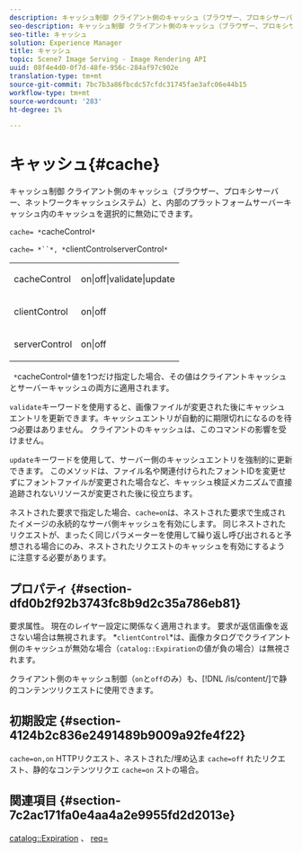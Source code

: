 ```yaml
---
description: キャッシュ制御 クライアント側のキャッシュ（ブラウザー、プロキシサーバー、ネットワークキャッシュシステム）と、内部のプラットフォームサーバーキャッシュ内のキャッシュを選択的に無効にできます。
seo-description: キャッシュ制御 クライアント側のキャッシュ（ブラウザー、プロキシサーバー、ネットワークキャッシュシステム）と、内部のプラットフォームサーバーキャッシュ内のキャッシュを選択的に無効にできます。
seo-title: キャッシュ
solution: Experience Manager
title: キャッシュ
topic: Scene7 Image Serving - Image Rendering API
uuid: 08f4e4d0-0f7d-48fe-956c-284af97c902e
translation-type: tm+mt
source-git-commit: 7bc7b3a86fbcdc57cfdc31745fae3afc06e44b15
workflow-type: tm+mt
source-wordcount: '283'
ht-degree: 1%

---
```



# キャッシュ{#cache}

キャッシュ制御 クライアント側のキャッシュ（ブラウザー、プロキシサーバー、ネットワークキャッシュシステム）と、内部のプラットフォームサーバーキャッシュ内のキャッシュを選択的に無効にできます。

`cache= *`cacheControl`*`

`cache= *``*, *`clientControlserverControl`*`

<table id="simpletable_70ACECAEA02F400C83B598FA13F1D00B"> 
 <tr class="strow"> 
  <td class="stentry"> <p><span class="codeph"> <span class="varname"> cacheControl</span></span> </p> </td> 
  <td class="stentry"> <p><span class="codeph"> on|off|validate|update</span> </p> </td> 
 </tr> 
 <tr class="strow"> 
  <td class="stentry"> <p><span class="codeph"> <span class="varname"> clientControl</span></span> </p></td> 
  <td class="stentry"> <p><span class="codeph"> on|off</span> </p></td> 
 </tr> 
 <tr class="strow"> 
  <td class="stentry"> <p><span class="codeph"> <span class="varname"> serverControl</span></span> </p></td> 
  <td class="stentry"> <p><span class="codeph"> on|off</span> </p></td> 
 </tr> 
</table>

` *`cacheControl`*`値を1つだけ指定した場合、その値はクライアントキャッシュとサーバーキャッシュの両方に適用されます。

`validate`キーワードを使用すると、画像ファイルが変更された後にキャッシュエントリを更新できます。キャッシュエントリが自動的に期限切れになるのを待つ必要はありません。 クライアントのキャッシュは、このコマンドの影響を受けません。

`update`キーワードを使用して、サーバー側のキャッシュエントリを強制的に更新できます。 このメソッドは、ファイル名や関連付けられたフォントIDを変更せずにフォントファイルが変更された場合など、キャッシュ検証メカニズムで直接追跡されないリソースが変更された後に役立ちます。

ネストされた要求で指定した場合、`cache=on`は、ネストされた要求で生成されたイメージの永続的なサーバ側キャッシュを有効にします。 同じネストされたリクエストが、まったく同じパラメーターを使用して繰り返し呼び出されると予想される場合にのみ、ネストされたリクエストのキャッシュを有効にするように注意する必要があります。

## プロパティ {#section-dfd0b2f92b3743fc8b9d2c35a786eb81}

要求属性。 現在のレイヤー設定に関係なく適用されます。 要求が返信画像を返さない場合は無視されます。 *`clientControl`*は、画像カタログでクライアント側のキャッシュが無効な場合（`catalog::Expiration`の値が負の場合）は無視されます。

クライアント側のキャッシュ制御（`on`と`off`のみ）も、[!DNL /is/content/]で静的コンテンツリクエストに使用できます。

## 初期設定 {#section-4124b2c836e2491489b9009a92fe4f22}

`cache=on,on` HTTPリクエスト、ネストされた/埋め込ま `cache=off` れたリクエスト、静的なコンテンツリクエ `cache=on` ストの場合。

## 関連項目 {#section-7c2ac171fa0e4aa4a2e9955fd2d2013e}

[catalog::Expiration](../../../../../is-api/image-catalog/image-serving-api-ref/c-image-catalog-reference/c-image-svg-data-reference/c-image-data-reference/r-expiration-cat.md#reference-a7afd668ecbb4d2da65d86259aa6a28a) 、 [req=](../../../../../is-api/http-ref/image-serving-api-ref/c-http-protocol-reference/c-command-reference/r-req/r-req.md#reference-907cdb4a97034db7ad94695f25552e76)
